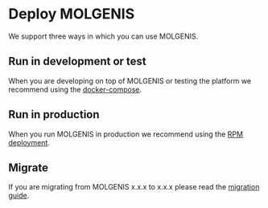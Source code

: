 # Deploy MOLGENIS
We support three ways in which you can use MOLGENIS.

## Run in development or test
When you are developing on top of MOLGENIS or testing the platform we recommend using the [docker-compose](https://github.com/molgenis/docker).

## Run in production
When you run MOLGENIS in production we recommend using the [RPM deployment](./guide-deploy-rpm.md).

## Migrate
If you are migrating from MOLGENIS x.x.x to x.x.x please read the [migration guide](./guide-deploy-migration.md).
